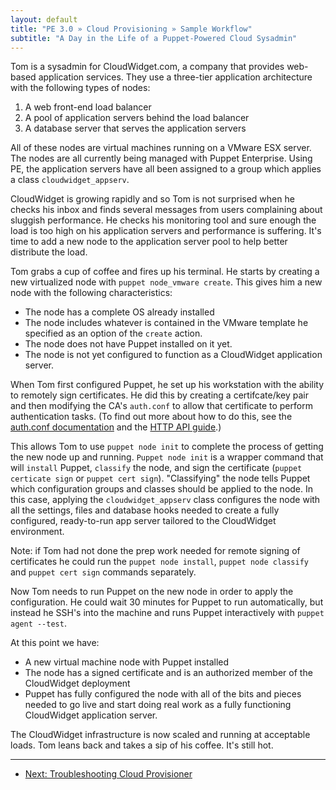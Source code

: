 ```yaml
---
layout: default
title: "PE 3.0 » Cloud Provisioning » Sample Workflow"
subtitle: "A Day in the Life of a Puppet-Powered Cloud Sysadmin"
---
```


Tom is a sysadmin for CloudWidget.com, a company that provides web-based application services. They use a three-tier application architecture with the following types of nodes:

 1. A web front-end load balancer
 2. A pool of application servers behind the load balancer
 3. A database server that serves the application servers

 All of these nodes are virtual machines running on a VMware ESX server. The nodes are all currently being managed with Puppet Enterprise. Using PE, the application servers have all been assigned to a group which applies a class `cloudwidget_appserv`.

CloudWidget is growing rapidly and so Tom is not surprised when he checks his inbox and finds several messages from users complaining about sluggish performance. He checks his monitoring tool and sure enough the load is too high on his application servers and performance is suffering. It's time to add a new node to the application server pool to help better distribute the load.

Tom grabs a cup of coffee and fires up his terminal. He starts by creating a new virtualized node with `puppet node_vmware create`. This gives him a new node with the following characteristics:

*  The node has a complete OS already installed
*  The node includes whatever is contained in the VMware template he specified as an option of the `create` action.
*  The node does not have Puppet installed on it yet.
*  The node is not yet configured to function as a CloudWidget application server.

When Tom first configured Puppet, he set up his workstation with the ability to remotely sign certificates. He did this by creating a certifcate/key pair and then modifying the CA's `auth.conf` to allow that certificate to perform authentication tasks. (To find out more about how to do this, see the [auth.conf documentation](http://docs.puppetlabs.com/guides/rest_auth_conf.html) and the [HTTP API guide](http://docs.puppetlabs.com/guides/rest_api#the-master-http-api).)

This allows Tom to use `puppet node init` to complete the process of getting the new node up and running. `Puppet node init` is a wrapper command that will `install` Puppet, `classify` the node, and sign the certificate (`puppet certicate sign` or `puppet cert sign`). "Classifying" the node tells Puppet which configuration groups and classes should be applied to the node. In this case, applying the `cloudwidget_appserv` class configures the node with all the settings, files and database hooks needed to create a fully configured, ready-to-run app server tailored to the CloudWidget environment.

Note: if Tom had not done the prep work needed for remote signing of certificates he could run the `puppet node install`, `puppet node classify` and `puppet cert sign` commands separately.

Now Tom needs to run Puppet on the new node in order to apply the configuration. He could wait 30 minutes for Puppet to run automatically, but instead he SSH's into the machine and runs Puppet interactively with `puppet agent --test`.

At this point we have:

* A new virtual machine node with Puppet installed
* The node has a signed certificate and is an authorized member of the CloudWidget deployment
* Puppet has fully configured the node with all of the bits and pieces needed to go live and start doing real work as a fully functioning CloudWidget application server.

The CloudWidget infrastructure is now scaled and running at acceptable loads. Tom leans back and takes a sip of his coffee. It's still hot.


* * *

- [Next: Troubleshooting Cloud Provisioner](./cloudprovisioner_troubleshooting.html)
